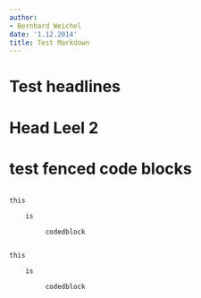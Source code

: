 ```yaml
---
author:
- Bernhard Weichel
date: '1.12.2014'
title: Test Markdown
---
```


# Test headlines

# Head Leel 2

# test fenced code blocks

~~~~ {#codeblock}

this

    is

         codedblock
~~~~

~~~~ {#backtick_codeblock}

this

    is

         codedblock
~~~~
